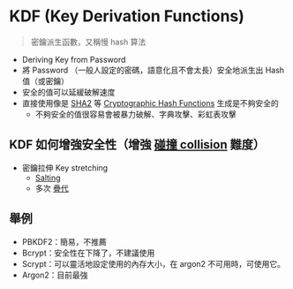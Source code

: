 # KDF (Key Derivation Functions)
>密鑰派生函數，又稱慢 hash 算法

- Deriving Key from Password
- 將 Password （一般人設定的密碼，語意化且不會太長）安全地派生出 Hash 值（或密鑰）
- 安全的值可以延緩破解速度
- 直接使用像是 [SHA2](演算法/SHA2.md) 等 [Cryptographic Hash Functions](演算法/Cryptographic%20Hash%20Functions.md) 生成是不夠安全的
	- 不夠安全的值很容易會被暴力破解、字典攻擊、彩虹表攻擊

## KDF 如何增強安全性（增強 [碰撞 collision](演算法/碰撞%20collision.md) 難度）
- 密鑰拉伸 Key stretching
	- [Salting](演算法/Salting.md) 
	- 多次 [疊代](計算機/疊代.md)




## 舉例

- PBKDF2：簡易，不推薦
- Bcrypt：安全性在下降了，不建議使用
- Scrypt：可以靈活地設定使用的內存大小，在 argon2 不可用時，可使用它。
- Argon2：目前最強